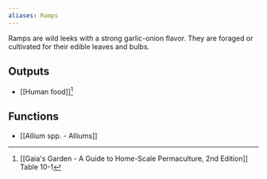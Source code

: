 ```yaml
---
aliases: Ramps
---
```

Ramps are wild leeks with a strong garlic-onion flavor. They are foraged or cultivated for their edible leaves and bulbs.
## Outputs
- [[Human food]][^1]
## Functions
- [[Allium spp. - Alliums]]

[^1]: [[Gaia's Garden - A Guide to Home-Scale Permaculture, 2nd Edition]] Table 10-1
